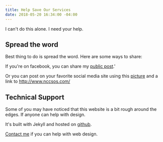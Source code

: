 ```yaml
---
title: Help Save Our Services
date: 2018-05-20 16:34:00 -04:00
---
```


I can't do this alone. I need your help.

## Spread the word
Best thing to do is spread the word. Here are some ways to share:

If you're on facebook, you can share my [public post](https://www.facebook.com/walter.stabosz/posts/10104608762579754).'

Or you can post on your favorite social media site using this [picture](/uploads/would%20you%20rather%20-%20facebook%202.png) and a link to http://www.nccsos.com/

## Technical Support

Some of you may have noticed that this website is a bit rough around the edges. If anyone can help with design.

It's built with Jekyll and hosted on [github](https://github.com/wstabosz/nccsos).

[Contact me](/contact-me) if you can help with web design.